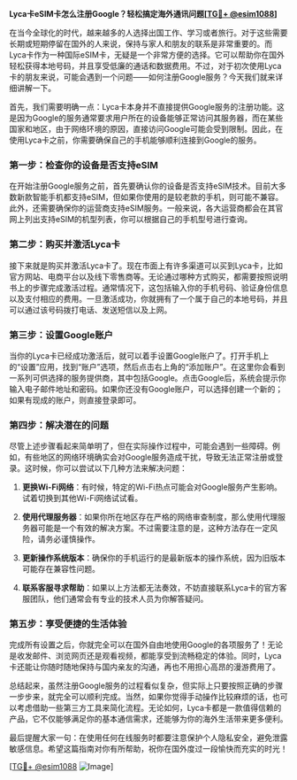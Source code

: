 **Lyca卡eSIM卡怎么注册Google？轻松搞定海外通讯问题[[TG💪+ @esim1088](https://t.me/s/esim1088)]**

在当今全球化的时代，越来越多的人选择出国工作、学习或者旅行。对于这些需要长期或短期停留在国外的人来说，保持与家人和朋友的联系是非常重要的。而Lyca卡作为一种国际eSIM卡，无疑是一个非常方便的选择。它可以帮助你在国外轻松获得本地号码，并且享受低廉的通话和数据费用。不过，对于初次使用Lyca卡的朋友来说，可能会遇到一个问题——如何注册Google服务？今天我们就来详细讲解一下。

首先，我们需要明确一点：Lyca卡本身并不直接提供Google服务的注册功能。这是因为Google的服务通常要求用户所在的设备能够正常访问其服务器，而在某些国家和地区，由于网络环境的原因，直接访问Google可能会受到限制。因此，在使用Lyca卡之前，你需要确保自己的手机能够顺利连接到Google的服务。

### 第一步：检查你的设备是否支持eSIM

在开始注册Google服务之前，首先要确认你的设备是否支持eSIM技术。目前大多数新款智能手机都支持eSIM，但如果你使用的是较老款的手机，则可能不兼容。此外，还需要确保你的运营商支持eSIM服务。一般来说，各大运营商都会在其官网上列出支持eSIM的机型列表，你可以根据自己的手机型号进行查询。

### 第二步：购买并激活Lyca卡

接下来就是购买并激活Lyca卡了。现在市面上有许多渠道可以买到Lyca卡，比如官方网站、电商平台以及线下零售商等。无论通过哪种方式购买，都需要按照说明书上的步骤完成激活过程。通常情况下，这包括输入你的手机号码、验证身份信息以及支付相应的费用。一旦激活成功，你就拥有了一个属于自己的本地号码，并且可以通过该号码拨打电话、发送短信以及上网。

### 第三步：设置Google账户

当你的Lyca卡已经成功激活后，就可以着手设置Google账户了。打开手机上的“设置”应用，找到“账户”选项，然后点击右上角的“添加账户”。在这里你会看到一系列可供选择的服务提供商，其中包括Google。点击Google后，系统会提示你输入电子邮件地址和密码。如果你还没有Google账户，可以选择创建一个新的；如果有现成的账户，则直接登录即可。

### 第四步：解决潜在的问题

尽管上述步骤看起来简单明了，但在实际操作过程中，可能会遇到一些障碍。例如，有些地区的网络环境确实会对Google服务造成干扰，导致无法正常注册或登录。这时候，你可以尝试以下几种方法来解决问题：

1. **更换Wi-Fi网络**：有时候，特定的Wi-Fi热点可能会对Google服务产生影响。试着切换到其他Wi-Fi网络试试看。
   
2. **使用代理服务器**：如果你所在地区存在严格的网络审查制度，那么使用代理服务器可能是一个有效的解决方案。不过需要注意的是，这种方法存在一定风险，请务必谨慎操作。

3. **更新操作系统版本**：确保你的手机运行的是最新版本的操作系统，因为旧版本可能存在兼容性问题。

4. **联系客服寻求帮助**：如果以上方法都无法奏效，不妨直接联系Lyca卡的官方客服团队，他们通常会有专业的技术人员为你解答疑问。

### 第五步：享受便捷的生活体验

完成所有设置之后，你就完全可以在国外自由地使用Google的各项服务了！无论是收发邮件、浏览网页还是观看视频，都能享受到流畅稳定的体验。同时，Lyca卡还能让你随时随地保持与国内亲友的沟通，再也不用担心高昂的漫游费用了。

总结起来，虽然注册Google服务的过程看似复杂，但实际上只要按照正确的步骤一步步来，就完全可以顺利完成。当然，如果你觉得手动操作比较麻烦的话，也可以考虑借助一些第三方工具来简化流程。无论如何，Lyca卡都是一款值得信赖的产品，它不仅能够满足你的基本通信需求，还能够为你的海外生活带来更多便利。

最后提醒大家一句：在使用任何在线服务时都要注意保护个人隐私安全，避免泄露敏感信息。希望这篇指南对你有所帮助，祝你在国外度过一段愉快而充实的时光！

[[TG💪+ @esim1088](https://t.me/s/esim1088) ![Image](https://i.postimg.cc/4NQfJmqS/Snipaste-2025-05-13-00-14-12.png)]